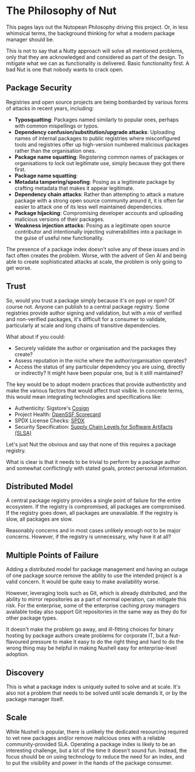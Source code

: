 # The Philosophy of Nut

This pages lays out the Nutopean Philosophy driving this project. Or, in less whimsical terms, the background thinking for what a modern package manager should be.

This is not to say that a Nutty approach will solve all mentioned problems, only that they are acknowledged and considered as part of the design. To mitigate what we can as functionality is delivered. Basic functionality first. A bad Nut is one that nobody wants to crack open.


## Package Security

Registries and open source projects are being bombarded by various forms of attacks in recent years, including:

- **Typosquatting**: Packages named similarly to popular ones, perhaps with common mispellings or typos.
- **Dependency confusion/substitution/upgrade attacks**: Uploading names of internal packages to public registries where misconfigured tools and registries offer up high-version numbered malicious packages rather than the organisation ones.
- **Package name squatting**: Registering common names of packages or organisations to lock out legitimate use, simply because they got there first.
- **Package name squatting**:
- **Metadata tampering/spoofing**: Posing as a legitimate package by crafting metadata that makes it appear legitimate.
- **Dependency chain attacks**: Rather than attempting to attack a mature package with a strong open source community around it, it is often far easier to attack one of its less well maintained dependencies.
- **Package hijacking**: Compromising developer accounts and uploading malicious versions of their packages.
- **Weakness injection attacks**: Posing as a legitimate open source contributor and intentionally injecting vulnerabilities into a package in the guise of useful new functionality.

The presence of a package index doesn't solve any of these issues and in fact often creates the problem. Worse, with the advent of Gen AI and being able to create sophisticated attacks at scale, the problem is only going to get worse.


## Trust

So, would you trust a package simply because it's on pypi or npm? Of course not. Anyone can publish to a central package registry. Some registries provide author signing and validation, but with a mix of verified and non-verified packages, it's difficult for a consumer to validate, particularly at scale and long chains of transitive dependencies.

What about if you could:

- Securely validate the author or organisation and the packages they create?
- Assess reputation in the niche where the author/organisation operates?
- Access the status of any particular dependency you are using, directly or indirectly? It might have been popular one, but is it still maintained?

The key would be to adopt modern practices that provide authentictity and make the various factors that would affect trust visible. In concrete terms, this would mean integrating technologies and specifications like:

- Authenticity: Sigstore's [Cosign](https://github.com/sigstore/cosign)
- Project Health: [OpenSSF Scorecard](https://openssf.org/projects/scorecard)
- SPDX License Checks: [SPDX](https://spdx.dev)
- Security Specification: [Supply Chain Levels for Software Artifacts (SLSA)](https://slsa.dev)

Let's just Nut the obvious and say that none of this requires a package registry.

What is clear is that it needs to be trivial to perform by a package author and somewhat conflictingly with stated goals, protect personal information.


## Distributed Model

A central package registry provides a single point of failure for the entire ecosystem. If the registry is compromised, all packages are compromised. If the registry goes down, all packages are unavailable. If the registry is slow, all packages are slow.

Reasonably concerns and in most cases unlikely enough not to be major concerns. However, if the registry is unnecessary, why have it at all?


## Multiple Points of Failure

Adding a distributed model for package management and having an outage of one package source remove the ability to use the intended project is a valid concern. It would be quite easy to make availability worse.

However, leveraging tools such as Git, which is already distributed, and the ability to mirror repositories as a part of normal operation, can mitigate this risk. For the enterprise, some of the enterprise caching proxy managers available today also support Git repositories in the same way as they do for other package types.

It doesn't make the problem go away, and ill-fitting choices for binary hosting by package authors create problems for corporate IT, but a Nut-flavoured pressure to make it easy to do the right thing and hard to do the wrong thing may be helpful in making Nushell easy for enterprise-level adoption.


## Discovery

This is what a package index is uniquely suited to solve and at scale. It's also not a problem that needs to be solved until scale demands it, or by the package manager itself.


## Scale

While Nushell is popular, there is unlikely the dedicated resourcing required to vet new packages and/or remove malicious ones with a reliable community-provided SLA. Operating a package index is likely to be an interesting challenge, but a lot of the time it doesn't sound fun. Instead, the focus should be on using technology to reduce the need for an index, and to put the visibility and power in the hands of the package consumer. 
